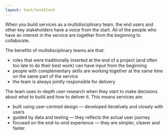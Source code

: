 ```yaml
---
layout: text/textblock
---
```


When you build services as a multidisciplinary team, the end users and other key stakeholders have a voice from the start. All of the people who have an interest in the service are together from the beginning to collaborate.

The benefits of multidisciplinary teams are that:
- roles that were traditionally inserted at the end of a project (and often too late to do their best work) can have input from the beginning
- people with complementary skills are working together at the same time on the same part of the service
- the team is always jointly responsible for delivery

The team uses in-depth user research when they start to make decisions about what to build and how to deliver it. This means services are:
- built using user-centred design — developed iteratively and closely with users
- guided by data and testing — they reflects the actual user journey
- focused on the end-to-end experience — they are simpler, clearer and faster

